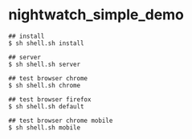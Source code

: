 # nightwatch_simple_demo #

	## install
	$ sh shell.sh install

	## server
	$ sh shell.sh server

	## test browser chrome
	$ sh shell.sh chrome
	
	## test browser firefox
	$ sh shell.sh default

	## test browser chrome mobile
	$ sh shell.sh mobile
